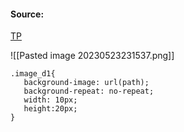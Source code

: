 #### Source:
[TP](https://www.tutorialspoint.com/css/css_images.htm)

![[Pasted image 20230523231537.png]]


```
.image_d1{
   background-image: url(path);
   background-repeat: no-repeat;
   width: 10px;
   height:20px;
}
```